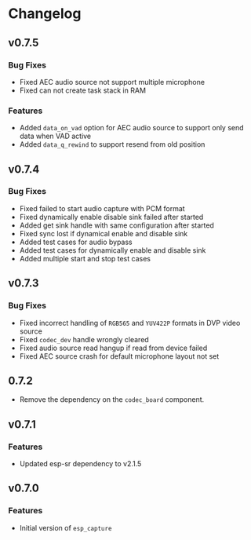 # Changelog

## v0.7.5

### Bug Fixes

- Fixed AEC audio source not support multiple microphone
- Fixed can not create task stack in RAM

### Features

- Added `data_on_vad` option for AEC audio source to support only send data when VAD active
- Added `data_q_rewind` to support resend from old position

## v0.7.4

### Bug Fixes

- Fixed failed to start audio capture with PCM format
- Fixed dynamically enable disable sink failed after started
- Added get sink handle with same configuration after started
- Fixed sync lost if dynamical enable and disable sink
- Added test cases for audio bypass
- Added test cases for dynamically enable and disable sink
- Added multiple start and stop test cases

## v0.7.3

### Bug Fixes

- Fixed incorrect handling of `RGB565` and `YUV422P` formats in DVP video source
- Fixed `codec_dev` handle wrongly cleared
- Fixed audio source read hangup if read from device failed
- Fixed AEC source crash for default microphone layout not set

## 0.7.2

- Remove the dependency on the `codec_board` component.

## v0.7.1

### Features

- Updated esp-sr dependency to v2.1.5

## v0.7.0

### Features

- Initial version of `esp_capture`
